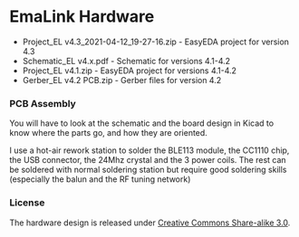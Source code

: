 # EmaLink Hardware

 *  Project_EL v4.3_2021-04-12_19-27-16.zip - EasyEDA project for version 4.3
 *  Schematic_EL v4.x.pdf - Schematic for versions 4.1-4.2
 *  Project_EL v4.1.zip - EasyEDA project for versions 4.1-4.2
 *  Gerber_EL v4.2 PCB.zip - Gerber files for version 4.2
 
### PCB Assembly

You will have to look at the schematic and the board design in Kicad to know where the parts go, and how they are oriented.

I use a hot-air rework station to solder the BLE113 module, the CC1110 chip, the USB connector, the 24Mhz crystal and the 3 power coils. The rest can be soldered with normal soldering station but require good soldering skills (especially the balun and the RF tuning network)

### License

The hardware design is released under [Creative Commons Share-alike 3.0](http://creativecommons.org/licenses/by-sa/3.0/).

